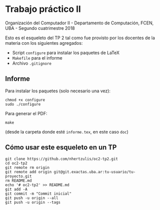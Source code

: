 # Trabajo práctico II
Organización del Computador II - Departamento de Computación, FCEN, UBA - Segundo cuatrimestre 2018

Esto es el esqueleto del TP 2 tal como fue provisto por los docentes de la materia con los siguientes agregados:

- Script `configure` para instalar los paquetes de LaTeX
- `Makefile` para el informe
- Archivo `.gitignore`

## Informe

Para instalar los paquetes (solo necesario una vez):
```
chmod +x configure
sudo ./configure
```

Para generar el PDF:
```
make
```
(desde la carpeta donde esté `informe.tex`, en este caso `doc`)

## Cómo usar este esqueleto en un TP

```
git clone https://github.com/nhertzulis/oc2-tp2.git
cd oc2-tp2
git remote rm origin
git remote add origin git@git.exactas.uba.ar:tu-usuario/tu-proyecto.git
rm README.md
echo '# oc2-tp2' >> README.md
git add -A
git commit -m "Commit inicial"
git push -u origin --all
git push -u origin --tags
```
